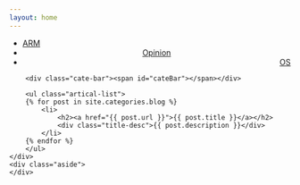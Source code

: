 ```yaml
---
layout: home
---
```


<div class="index-content ARM">
    <div class="section">
        <ul class="artical-cate">
            <li class="on"><a href="/"><span>ARM</span></a></li>
            <li style="text-align:center"><a href="/opinion"><span>Opinion</span></a></li>
            <li style="text-align:right"><a href="/OS"><span>OS</span></a></li>
        </ul>

        <div class="cate-bar"><span id="cateBar"></span></div>

        <ul class="artical-list">
        {% for post in site.categories.blog %}
            <li>
                <h2><a href="{{ post.url }}">{{ post.title }}</a></h2>
                <div class="title-desc">{{ post.description }}</div>
            </li>
        {% endfor %}
        </ul>
    </div>
    <div class="aside">
    </div>
</div>
